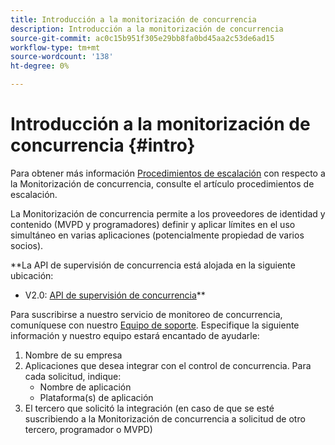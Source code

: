 ```yaml
---
title: Introducción a la monitorización de concurrencia
description: Introducción a la monitorización de concurrencia
source-git-commit: ac0c15b951f305e29bb8fa0bd45aa2c53de6ad15
workflow-type: tm+mt
source-wordcount: '138'
ht-degree: 0%

---
```



# Introducción a la monitorización de concurrencia {#intro}

Para obtener más información [Procedimientos de escalación](/help/concurrency-monitoring/cm-escalation-procedures.md) con respecto a la Monitorización de concurrencia, consulte el artículo procedimientos de escalación.

La Monitorización de concurrencia permite a los proveedores de identidad y contenido (MVPD y programadores) definir y aplicar límites en el uso simultáneo en varias aplicaciones (potencialmente propiedad de varios socios).

**La API de supervisión de concurrencia está alojada en la siguiente ubicación:

* V2.0: [API de supervisión de concurrencia](http://docs.adobeptime.io/cm-api-v2/)**

Para suscribirse a nuestro servicio de monitoreo de concurrencia, comuníquese con nuestro [Equipo de soporte](mailto:tve-support@adobe.com). Especifique la siguiente información y nuestro equipo estará encantado de ayudarle:

1. Nombre de su empresa
1. Aplicaciones que desea integrar con el control de concurrencia. Para cada solicitud, indique:
   * Nombre de aplicación
   * Plataforma(s) de aplicación
1. El tercero que solicitó la integración (en caso de que se esté suscribiendo a la Monitorización de concurrencia a solicitud de otro tercero, programador o MVPD)
